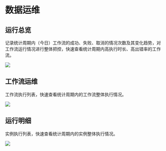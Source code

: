 # 数据运维

## 运行总览

记录统计周期内（今日）工作流的成功、失败、取消的情况次数及其变化趋势，对工作流运行情况进行整体把控，快速查看统计周期内高执行时长、高出错率的工作流。

![](https://terminus-paas.oss-cn-hangzhou.aliyuncs.com/paas-doc/2021/08/23/8f90d09a-f5d9-487f-986b-3d75a6c7c15e.png)

## 工作流运维

工作流执行列表，快速查看统计周期内的工作流整体执行情况。

![](https://terminus-paas.oss-cn-hangzhou.aliyuncs.com/paas-doc/2021/08/23/25b7b837-78be-43bd-b4e5-3a8da1464a23.png)

## 运行明细

实例执行列表，快速查看统计周期内的实例整体执行情况。

![](https://terminus-paas.oss-cn-hangzhou.aliyuncs.com/paas-doc/2021/08/23/ce2aa0f0-7bde-44c0-a08e-1c8d119860f6.png)
